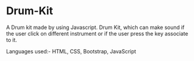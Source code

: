# Drum-Kit
A Drum kit made by using Javascript. Drum Kit, which can make sound if the user click on different instrument or if the user press the key associate to it. 

Languages used:- HTML, CSS, Bootstrap, JavaScript
